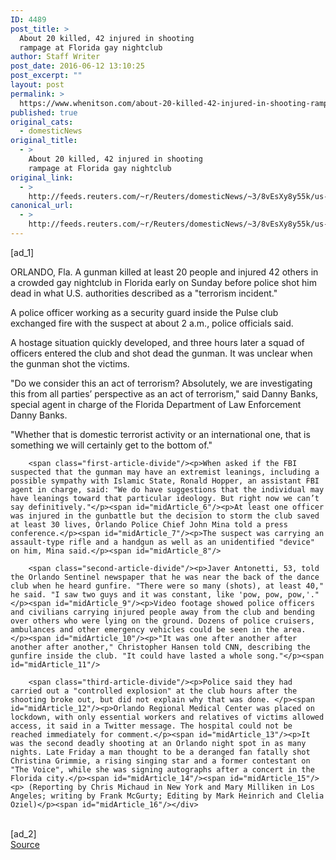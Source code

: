 ```yaml
---
ID: 4489
post_title: >
  About 20 killed, 42 injured in shooting
  rampage at Florida gay nightclub
author: Staff Writer
post_date: 2016-06-12 13:10:25
post_excerpt: ""
layout: post
permalink: >
  https://www.whenitson.com/about-20-killed-42-injured-in-shooting-rampage-at-florida-gay-nightclub/
published: true
original_cats:
  - domesticNews
original_title:
  - >
    About 20 killed, 42 injured in shooting
    rampage at Florida gay nightclub
original_link:
  - >
    http://feeds.reuters.com/~r/Reuters/domesticNews/~3/8vEsXy8y55k/us-florida-shooting-nightclub-idUSKCN0YY08B
canonical_url:
  - >
    http://feeds.reuters.com/~r/Reuters/domesticNews/~3/8vEsXy8y55k/us-florida-shooting-nightclub-idUSKCN0YY08B
---
```

 [ad_1]
<br><div id="articleText">
<span id="midArticle_start"/>

<span id="midArticle_0"/><span class="focusParagraph" readability="5"><p><span class="articleLocation">ORLANDO, Fla.</span> A gunman killed at least 20 people and injured 42 others in a crowded gay nightclub in Florida early on Sunday before police shot him dead in what U.S. authorities described as a "terrorism incident."</p></span><span id="midArticle_1"/><p>A police officer working as a security guard inside the Pulse club exchanged fire with the suspect at about 2 a.m., police officials said. </p><span id="midArticle_2"/><p>A hostage situation quickly developed, and three hours later a squad of officers entered the club and shot dead the gunman. It was unclear when the gunman shot the victims.</p><span id="midArticle_3"/><p>"Do we consider this an act of terrorism? Absolutely, we are investigating this from all parties’ perspective as an act of terrorism," said Danny Banks, special agent in charge of the Florida Department of Law Enforcement Danny Banks. </p><span id="midArticle_4"/><p>"Whether that is domestic terrorist activity or an international one, that is something we will certainly get to the bottom of."</p><span id="midArticle_5"/>
        
        <span class="first-article-divide"/><p>When asked if the FBI suspected that the gunman may have an extremist leanings, including a possible sympathy with Islamic State, Ronald Hopper, an assistant FBI agent in charge, said: "We do have suggestions that the individual may have leanings toward that particular ideology. But right now we can’t say definitively."</p><span id="midArticle_6"/><p>At least one officer was injured in the gunbattle but the decision to storm the club saved at least 30 lives, Orlando Police Chief John Mina told a press conference.</p><span id="midArticle_7"/><p>The suspect was carrying an assault-type rifle and a handgun as well as an unidentified "device" on him, Mina said.</p><span id="midArticle_8"/>
        
        <span class="second-article-divide"/><p>Javer Antonetti, 53, told the Orlando Sentinel newspaper that he was near the back of the dance club when he heard gunfire. "There were so many (shots), at least 40," he said. "I saw two guys and it was constant, like 'pow, pow, pow,'."</p><span id="midArticle_9"/><p>Video footage showed police officers and civilians carrying injured people away from the club and bending over others who were lying on the ground. Dozens of police cruisers, ambulances and other emergency vehicles could be seen in the area. </p><span id="midArticle_10"/><p>"It was one after another after another after another," Christopher Hansen told CNN, describing the gunfire inside the club. "It could have lasted a whole song."</p><span id="midArticle_11"/>
        
        <span class="third-article-divide"/><p>Police said they had carried out a "controlled explosion" at the club hours after the shooting broke out, but did not explain why that was done. </p><span id="midArticle_12"/><p>Orlando Regional Medical Center was placed on lockdown, with only essential workers and relatives of victims allowed access, it said in a Twitter message. The hospital could not be reached immediately for comment.</p><span id="midArticle_13"/><p>It was the second deadly shooting at an Orlando night spot in as many nights. Late Friday a man thought to be a deranged fan fatally shot Christina Grimmie, a rising singing star and a former contestant on "The Voice", while she was signing autographs after a concert in the Florida city.</p><span id="midArticle_14"/><span id="midArticle_15"/><p> (Reporting by Chris Michaud in New York and Mary Milliken in Los Angeles; writing by Frank McGurty; Editing by Mark Heinrich and Clelia Oziel)</p><span id="midArticle_16"/></div>
<br>[ad_2]
<br><a href="http://feeds.reuters.com/~r/Reuters/domesticNews/~3/8vEsXy8y55k/us-florida-shooting-nightclub-idUSKCN0YY08B">Source </a>